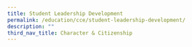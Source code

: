 ```yaml
---
title: Student Leadership Development
permalink: /education/cce/student-leadership-development/
description: ""
third_nav_title: Character & Citizenship
---
```


